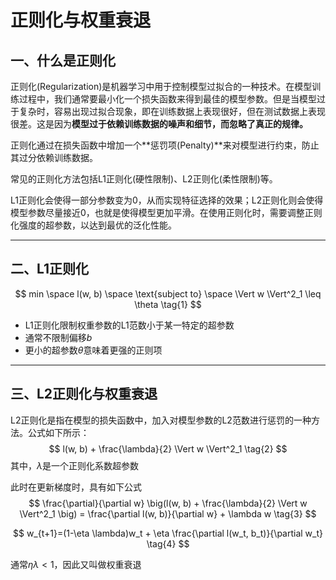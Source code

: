 # 正则化与权重衰退

## 一、什么是正则化

正则化(Regularization)是机器学习中用于控制模型过拟合的一种技术。在模型训练过程中，我们通常要最小化一个损失函数来得到最佳的模型参数。但是当模型过于复杂时，容易出现过拟合现象，即在训练数据上表现很好，但在测试数据上表现很差。这是因为**模型过于依赖训练数据的噪声和细节，而忽略了真正的规律。**

正则化通过在损失函数中增加一个**惩罚项(Penalty)**来对模型进行约束，防止其过分依赖训练数据。

常见的正则化方法包括L1正则化(硬性限制)、L2正则化(柔性限制)等。

L1正则化会使得一部分参数变为0，从而实现特征选择的效果；L2正则化则会使得模型参数尽量接近0，也就是使得模型更加平滑。在使用正则化时，需要调整正则化强度的超参数，以达到最优的泛化性能。

---

## 二、L1正则化

$$
min \space l(w, b) \space \text{subject to} \space \Vert w \Vert^2_1 \leq \theta \tag{1}
$$

- L1正则化限制权重参数的L1范数小于某一特定的超参数
- 通常不限制偏移$b$
- 更小的超参数$\theta$意味着更强的正则项

---

## 三、L2正则化与权重衰退

L2正则化是指在模型的损失函数中，加入对模型参数的L2范数进行惩罚的一种方法。公式如下所示：
$$
l(w, b) + \frac{\lambda}{2} \Vert w \Vert^2_1 \tag{2}
$$
其中，$\lambda$是一个正则化系数超参数

此时在更新梯度时，具有如下公式
$$
\frac{\partial}{\partial w} \big(l(w, b) + \frac{\lambda}{2} \Vert w \Vert^2_1 \big) = \frac{\partial l(w, b)}{\partial w} + \lambda w \tag{3}
$$

$$
w_{t+1}=(1-\eta \lambda)w_t + \eta \frac{\partial l(w_t, b_t)}{\partial w_t} \tag{4}
$$

通常$\eta \lambda < 1$，因此又叫做权重衰退
